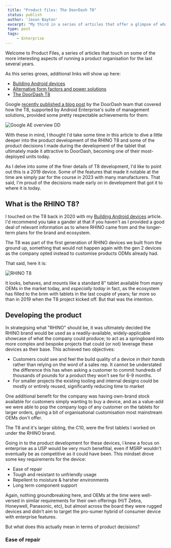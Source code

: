 ```yaml
---
 title: "Product files: The DoorDash T8"
 status: publish 
 author: 'Jason Bayton' 
 excerpt: "My third in a series of articles that offer a glimpse of what I do day to day. This one focuses on the profound impact DoorDash has had on the humble T8." 
 type: post 
 tags: 
     - Enterprise 
---
```


<div class="callout">

Welcome to Product Files, a series of articles that touch on some of the more interesting aspects of running a product organisation for the last several years.

As this series grows, additional links will show up here:
- [Building Android devices](/blog/2020/12/on-building-android-devices/)
- [Alternative form factors and power solutions](/blog/2023/05/product-files-alternate-formfactors-and-power-solutions/)
- [The DoorDash T8](/blog/2023/08/product-files-the-doordash-tablet/)

</div>

Google [recently published a blog post](https://blog.google/products/android-enterprise/android-tablets-doordash/) by the DoorDash team that covered how the T8, supported by Android Enterprise's suite of management solutions, provided some pretty respectable achievements for them:

![Google AE overview DD](https://cdn.bayton.org/uploads/2023/08/google_tco.png)

With these in mind, I thought I'd take some time in this article to dive a little deeper into the product development of the RHINO T8 and some of the product decisions I made during the development of the tablet that ultimately made it attractive to DoorDash, becoming one of their most-deployed units today.

<div class="callout">

As I delve into some of the finer details of T8 development, I'd like to point out this is a 2019 device. Some of the features that made it notable at the time are simply par for the course in 2023 with many manufacturers. That said, I'm proud of the decisions made early on in development that got it to where it is today.

</div>

## What is the RHINO T8?

I touched on the T8 back in 2020 with my [Building Android devices](/blog/2020/12/on-building-android-devices/) article. I'd recommend you take a gander at that if you haven't as I provided a good deal of relevant information as to where RHINO came from and the longer-term plans for the brand and ecosystem.

The T8 was part of the first generation of RHINO devices we built from the ground up, something that would not happen again with the gen 2 devices as the company opted instead to customise products ODMs already had. 

That said, here it is:

![RHINO T8](https://cdn.bayton.org/uploads/2020/12/20201113_103412.jpg)

It looks, behaves, and mounts like a standard 8" tablet available from many OEMs in the market today, and _especially today_ in fact, as the ecosystem has filled to the brim with tablets in the last couple of years; far more so than in 2019 when the T8 project kicked off. But that was the intention.

## Developing the product

In strategising what "RHINO" should be, it was ultimately decided the RHINO brand would be used as a readily-available, widely-applicable showcase of what the company could produce; to act as a springboard into more complex and bespoke projects that could (or not) leverage these devices as their base. This achieved two objectives:

- Customers could see and feel the build quality of a device _in their hands_ rather than relying on the word of a sales rep. It cannot be understated the difference this has when asking a customer to commit hundreds of thousands of pounds for a product they won't see for 6-9 months.
- For smaller projects the existing tooling and internal designs could be mostly or entirely reused, significantly reducing time to market

One additional benefit for the company was having own-brand stock available for customers simply wanting to buy a device, and as a value-add we were able to pop the company logo of any customer on the tablets for larger orders, giving a bit of organisational customisation most mainstream OEMs don't offer.

The T8 and it's larger sibling, the C10, were the first tablets I worked on under the RHINO brand.

Going in to the product development for these devices, I knew a focus on enterprise as a USP would be very much benefitial, even if MSRP wouldn't eventually be as competitive as it could have been. This mindset drove some key requirements for the device:

- Ease of repair
- Tough and resistant to unfriendly usage
- Repellent to moisture & harsher environments
- Long term component support

Again, nothing groundbreaking here, and OEMs at the time were well-versed in similar requirements for their own offerings (H/T Zebra, Honeywell, Panasonic, etc), but almost across the board they were rugged devices and didn't aim to target the pro-sumer hybrid of consumer device with enterprise features. 

But what does this actually mean in terms of product decisions?

### Ease of repair